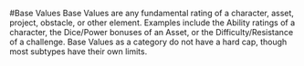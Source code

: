 #Base Values
Base Values are any fundamental rating of a character, asset, project, obstacle, or other element. Examples include the Ability ratings of a character, the Dice/Power bonuses of an Asset, or the Difficulty/Resistance of a challenge.
Base Values as a category do not have a hard cap, though most subtypes have their own limits.